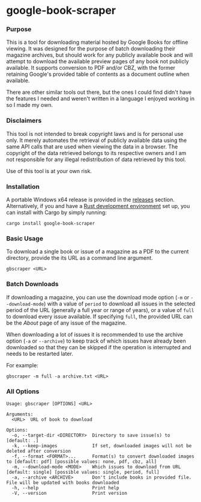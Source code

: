 # google-book-scraper

### Purpose

This is a tool for downloading material hosted by Google Books for offline viewing. It was designed for the purpose of batch downloading their magazine archives, but should work for any publicly available book and will attempt to download the available preview pages of any book not publicly available. It supports conversion to PDF and/or CBZ, with the former retaining Google's provided table of contents as a document outline when available.

There are other similar tools out there, but the ones I could find didn't have the features I needed and weren't written in a language I enjoyed working in so I made my own.

### Disclaimers

This tool is not intended to break copyright laws and is for personal use only. It merely automates the retrieval of publicly available data using the same API calls that are used when viewing the data in a browser. The copyright of the data retrieved belongs to its respective owners and I am not responsible for any illegal redistribution of data retrieved by this tool.

Use of this tool is at your own risk.

### Installation

A portable Windows x64 release is provided in the [releases](https://github.com/shloop/google-book-scraper/releases) section. Alternatively, if you and have a [Rust development environment](https://www.rust-lang.org/tools/install) set up, you can install with Cargo by simply running:

```
cargo install google-book-scraper
```

### Basic Usage

To download a single book or issue of a magazine as a PDF to the current directory, provide the its URL as a command line argument.

```
gbscraper <URL>
```

### Batch Downloads

If downloading a magazine, you can use the download mode option (`-m` or `--download-mode`) with a value of `period` to download all issues in the selected period of the URL (generally a full year or range of years), or a value of `full` to download every issue available. If specifying `full`, the provided URL can be the *About* page of any issue of the magazine.

When downloading a lot of issues it is recommended to use the archive option (`-a` or `--archive`) to keep track of which issues have already been downloaded so that they can be skipped if the operation is interrupted and needs to be restarted later.

For example:

```
gbscraper -m full -a archive.txt <URL>
```

### All Options
```
Usage: gbscraper [OPTIONS] <URL>

Arguments:
  <URL>  URL of book to download

Options:
  -o, --target-dir <DIRECTORY>  Directory to save issue(s) to [default: .]
  -k, --keep-images             If set, downloaded images will not be deleted after conversion
  -f, --format <FORMAT>...      Format(s) to convert downloaded images to [default: pdf] [possible values: none, pdf, cbz, all]
  -m, --download-mode <MODE>    Which issues to download from URL [default: single] [possible values: single, period, full]
  -a, --archive <ARCHIVE>       Don't include books in provided file. File will be updated with books downloaded
  -h, --help                    Print help
  -V, --version                 Print version
```